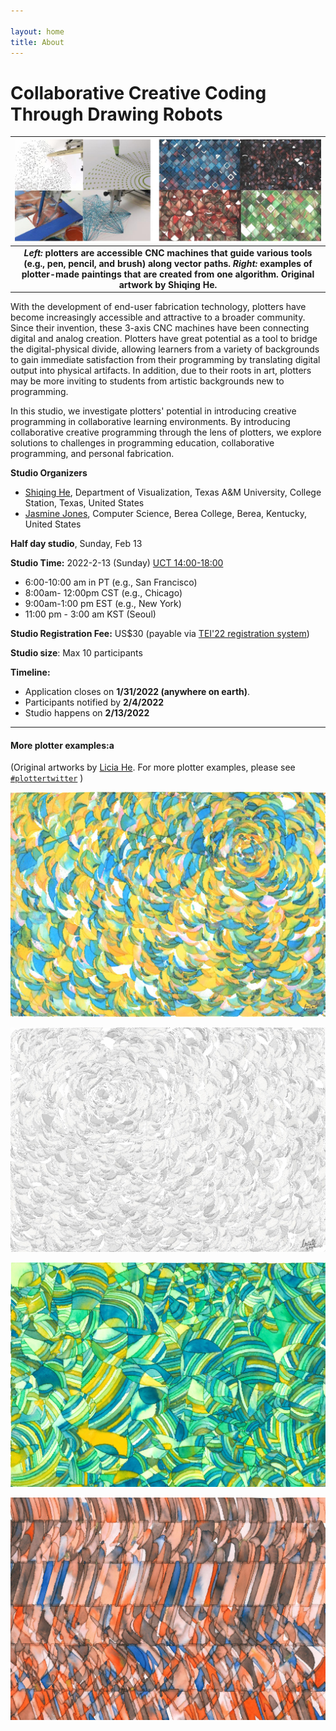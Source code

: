 ```yaml
---

layout: home
title: About
---
```


# Collaborative Creative Coding Through Drawing Robots


|![Examples of plotter-made generative art](/assets/example_images.jpg)|
|:--:|
| <b><i>Left:</i> plotters are accessible CNC machines that guide various tools (e.g., pen, pencil, and brush) along vector paths. <i>Right:</i> examples of plotter-made paintings that are created from one algorithm. Original artwork by Shiqing He.</b> |


With the development of end-user fabrication technology, plotters have become increasingly accessible and attractive to a broader community. Since their invention, these 3-axis CNC machines have been connecting digital and analog creation. Plotters have great potential as a tool to bridge the digital-physical divide, allowing learners from a variety of backgrounds to gain immediate satisfaction from their programming by translating digital output into physical artifacts. In addition, due to their roots in art, plotters may be more inviting to students from artistic backgrounds new to programming.

In this studio, we investigate plotters' potential in introducing creative programming in collaborative learning environments. By introducing collaborative creative programming through the lens of plotters, we explore solutions to challenges in programming education, collaborative programming, and personal fabrication.

**Studio Organizers**
-   [Shiqing He](mailto:liciahe@tamu.edu), Department of Visualization, Texas A&M University, College Station, Texas, United States
-   [Jasmine Jones](https://jazzij.github.io), Computer Science, Berea College, Berea, Kentucky, United States



**Half day studio**, Sunday, Feb 13

**Studio Time:**  2022-2-13 (Sunday)  [UCT 14:00-18:00](https://www.timeanddate.com/worldclock/converter.html?iso=20220213T140000&p1=2284&p2=224&p3=235&p4=179)

- 6:00-10:00 am in PT (e.g., San Francisco)
- 8:00am- 12:00pm  CST (e.g., Chicago)
- 9:00am-1:00 pm EST (e.g., New York)
- 11:00 pm - 3:00 am KST (Seoul) 


**Studio Registration Fee:** US$30 (payable via [TEI'22 registration system](https://tei.acm.org/2022/attend/registration/))


**Studio size**: Max 10 participants


**Timeline:**  
- Application closes on  **1/31/2022 (anywhere on earth)**.
- Participants notified by **2/4/2022**
- Studio happens on **2/13/2022**


---------------------------------------

#### More plotter examples:a
(Original artworks by [Licia He](https://twitter.com/Licia_He).  For more plotter examples, please see [`#plottertwitter`](https://twitter.com/hashtag/plottertwitter?src=hashtag_click) )

![](assets/20210702_63_9.jpg)

![](assets/20210702_58_8.jpg)



![](assets/10_crop_2400-2400.jpg)

![](assets/0_crop_2400-2400.jpg)